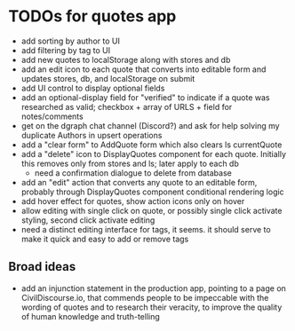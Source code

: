 # TODOs for quotes app

* add sorting by author to UI
* add filtering by tag to UI
* add new quotes to localStorage along with stores and db
* add an edit icon to each quote that converts into editable form and updates stores, db, and localStorage on submit
* add UI control to display optional fields
* add an optional-display field for "verified" to indicate if a quote was researched as valid; checkbox + array of URLS + field for notes/comments
* get on the dgraph chat channel (Discord?) and ask for help solving my duplicate Authors in upsert operations
* add a "clear form" to AddQuote form which also clears ls currentQuote
* add a "delete" icon to DisplayQuotes component for each quote. Initially this removes only from stores and ls; later apply to each db
  * need a confirmation dialogue to delete from database
* add an "edit" action that converts any quote to an editable form, probably through DisplayQuotes component conditional rendering logic
* add hover effect for quotes, show action icons only on hover
* allow editing with single click on quote, or possibly single click activate styling, second click activate editing
* need a distinct editing interface for tags, it seems. it should serve to make it quick and easy to add or remove tags

## Broad ideas

* add an injunction statement in the production app, pointing to a page on CivilDiscourse.io, that commends people to be impeccable with the wording of quotes and to research their veracity, to improve the quality of human knowledge and truth-telling
